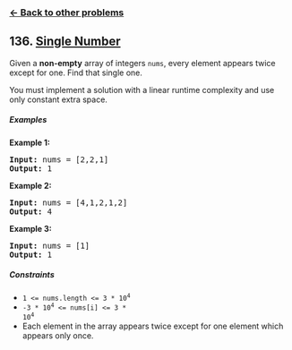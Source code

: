 ### [&#8592; Back to other problems](../../README.md)

## 136. [Single Number](https://leetcode.com/problems/single-number/)

Given a **non-empty** array of integers `nums`, every element appears twice except for one. Find
that
single one.

You must implement a solution with a linear runtime complexity and use only constant extra space.

##### Examples

**Example 1:**

<pre>
<b>Input:</b> nums = [2,2,1]
<b>Output:</b> 1
</pre>

**Example 2:**

<pre>
<b>Input:</b> nums = [4,1,2,1,2]
<b>Output:</b> 4
</pre>

**Example 3:**

<pre>
<b>Input:</b> nums = [1]
<b>Output:</b> 1
</pre>

##### Constraints

* <code>1 <= nums.length <= 3 * 10<sup>4</sup></code>
* <code>-3 * 10<sup>4</sup> <= nums[i] <= 3 * 10<sup>4</sup></code>
* Each element in the array appears twice except for one element which appears only once.

